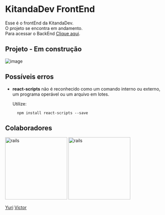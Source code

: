# KitandaDev FrontEnd

Esse é o frontEnd da KitandaDev.   
O projeto se encontra em andamento.  
Para acessar o BackEnd [Clique aqui](https://github.com/Regulus01/BackEndKitandaDev).

## Projeto - Em construção
![image](https://user-images.githubusercontent.com/75454584/190867010-a0f1f352-d28d-4b61-b4e7-c25d598711cf.png)


## Possíveis erros 
* **react-scripts** não é reconhecido como um comando interno ou externo, um programa operável ou um arquivo em lotes.

	Utilize:
  ````
	npm install react-scripts --save 
	````


## Colaboradores

<img src="https://avatars.githubusercontent.com/u/83989931?v=4" alt="rails" width="200" height= "200" style="max-
width:100%;">
<img src="https://avatars.githubusercontent.com/u/112266976?v=4" alt="rails" width="200" height= "200" style="max-
width:100%;">

[Yuri](https://github.com/yuri3476) [Victor](https://github.com/V1ct0rSb) 
